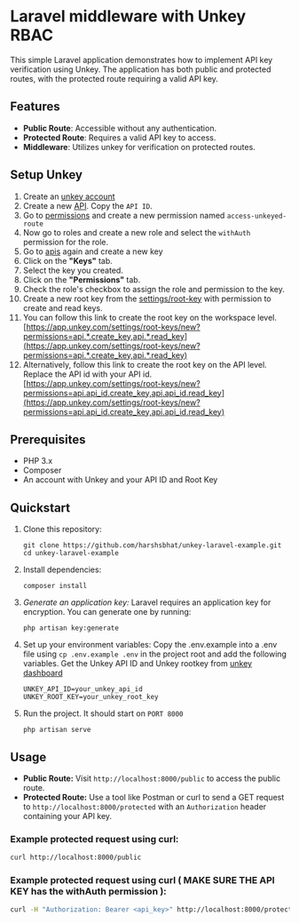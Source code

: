 # Laravel middleware with Unkey RBAC

This simple Laravel application demonstrates how to implement API key verification using Unkey. The application has both public and protected routes, with the protected route requiring a valid API key.

## Features

- **Public Route**: Accessible without any authentication.
- **Protected Route**: Requires a valid API key to access.
- **Middleware**: Utilizes unkey for verification on protected routes.

## Setup Unkey

1. Create an [unkey account](http://app.unkey.com/)
2. Create a new [API](https://app.unkey.com/apis). Copy the `API ID`.
3. Go to [permissions](https://app.unkey.com/authorization/permissions) and create a new permission named `access-unkeyed-route`
4. Now go to roles and create a new role and select the `withAuth` permission for the role.
5. Go to [apis](https://app.unkey.com/apis) again and create a new key
6. Click on the **"Keys"** tab.
7. Select the key you created.
8. Click on the **"Permissions"** tab.
9. Check the role's checkbox to assign the role and permission to the key.
10. Create a new root key from the [settings/root-key](https://app.unkey.com/settings/root-keys/) with permission to create and read keys.
11. You can follow this link to create the root key on the workspace level.
[https://app.unkey.com/settings/root-keys/new?permissions=api.*.create_key,api.*.read_key](https://app.unkey.com/settings/root-keys/new?permissions=api.*.create_key,api.*.read_key)
12. Alternatively, follow this link to create the root key on the API level. Replace the API id with your API id. 
[https://app.unkey.com/settings/root-keys/new?permissions=api.api_id.create_key,api.api_id.read_key](https://app.unkey.com/settings/root-keys/new?permissions=api.api_id.create_key,api.api_id.read_key)


## Prerequisites

- PHP 3.x
- Composer
- An account with Unkey and your API ID and Root Key

## Quickstart

1. Clone this repository:
   
   ```
   git clone https://github.com/harshsbhat/unkey-laravel-example.git
   cd unkey-laravel-example
   ```
   
2. Install dependencies: 
   ```
   composer install
   ```
3. *Generate an application key:* Laravel requires an application key for encryption. You can generate one by running:
   ```
   php artisan key:generate
   ```


4. Set up your environment variables: Copy the .env.example into a .env file using `cp .env.example .env` in the project root and add the following variables.
Get the Unkey API ID and Unkey rootkey from [unkey dashboard](http://app.unkey.com/)


   ```
   UNKEY_API_ID=your_unkey_api_id
   UNKEY_ROOT_KEY=your_unkey_root_key
   ```

5. Run the project. It should start on `PORT 8000`

   ```
   php artisan serve
   ```

## Usage

- **Public Route:** Visit `http://localhost:8000/public` to access the public route.
- **Protected Route:** Use a tool like Postman or curl to send a GET request to `http://localhost:8000/protected` with an `Authorization` header containing your API key.

### Example protected request using curl:

```bash
curl http://localhost:8000/public
```

### Example protected request using curl ( MAKE SURE THE API KEY has the withAuth permission ):

```bash
curl -H "Authorization: Bearer <api_key>" http://localhost:8000/protected
```
